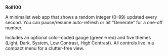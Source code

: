 **Roll100**

A minimalist web app that shows a random integer (0–99) updated every second. You can pause/resume auto-refresh or hit “Generate” for a one-off number.

Includes an optional color-coded gauge (green→red) and five themes (Light, Dark, System, Low Contrast, High Contrast). All controls live in a compact menu for a clutter-free view.